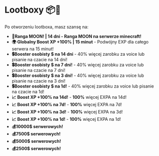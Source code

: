 # Lootboxy  📦📝

Po otworzeniu lootboxa, masz szansę na:
- **🚀Ranga MOON! | 14 dni - Ranga MOON na serwerze minecraft!**
- **🌍 Globalny Boost XP +100% | 15 minut** - Podwójny EXP dla całego serwera na 15 minut!
- **💲Booster osobisty $ na 14 dni** - 40% więcej zarobku za voice lub pisanie na czacie na 14 dni!
- **💲Booster osobisty $ na 7 dni!** - 40% więcej zarobku za voice lub pisanie na czacie na 7 dni!
- **💲Booster osobisty $ na 3 dni!** - 40% więcej zarobku za voice lub pisanie na czacie na 3 dni!
- **💲Booster osobisty $ na 1d!** - 40% więcej zarobku za voice lub pisanie na czacie na 1d!
- **📈 Boost XP +100% na 14d!** - **100%** więcej EXPA na 14d!
- **📈 Boost XP +100% na 7d!** - **100%** więcej EXPA na 7d!
- **📈 Boost XP +100% na 3d!** - **100%** więcej EXPA na 3d!
- **📈 Boost XP +100% na 1d!** - **100%** więcej EXPA na 1d!
- **💰10000$ serwerowych!**
- **💰7500$ serwerowych!**
- **💰5000$ serwerowych!**
- **💰2500$ serwerowych!**
